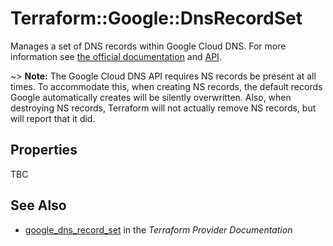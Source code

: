 # Terraform::Google::DnsRecordSet

Manages a set of DNS records within Google Cloud DNS. For more information see [the official documentation](https://cloud.google.com/dns/records/) and
[API](https://cloud.google.com/dns/api/v1/resourceRecordSets).

~> **Note:** The Google Cloud DNS API requires NS records be present at all
times. To accommodate this, when creating NS records, the default records
Google automatically creates will be silently overwritten.  Also, when
destroying NS records, Terraform will not actually remove NS records, but will
report that it did.

## Properties

TBC

## See Also

* [google_dns_record_set](https://www.terraform.io/docs/providers/google/r/dns_record_set.html) in the _Terraform Provider Documentation_